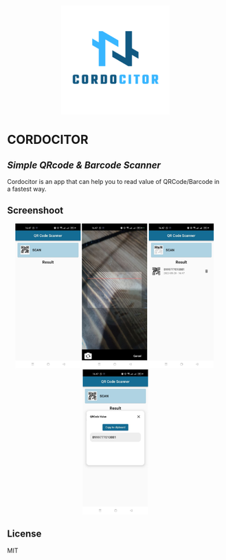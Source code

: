<div align="center">
<img src="assets\images\icon.png?raw=true" width=50%>
</div>

# CORDOCITOR
## _Simple QRcode & Barcode Scanner_
Cordocitor is an app that can help you to read value of QRCode/Barcode in a fastest way.

## Screenshoot
<div align="center">
<img src="/assets/images/screenshoot/1.jpg?raw=true" width=30%>&nbsp;<img src="assets\images\screenshoot\2.jpg?raw=true" width=30%>&nbsp;<img src="assets\images\screenshoot\3.jpg?raw=true" width=30%>&nbsp;<img src="assets\images\screenshoot\4.jpg?raw=true" width=30%>
</div>

## License

MIT
